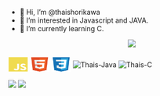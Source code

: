 - 👋 Hi, I’m @thaishorikawa
- 👀 I’m interested in Javascript and JAVA.
- 🌱 I’m currently learning C.

<div align="center">
  <a href="https://github.com/thaishorikawa"></a>
  <img height="180em" src="https://github-readme-stats.vercel.app/api/top-langs/?username=thaishorikawa&layout=compact&langs_count=7&theme=dark"/>
</div>
<div style="display: inline_block"><br>
  <img align="center" alt="Thais-JS" height="30" width="40" src="https://raw.githubusercontent.com/devicons/devicon/master/icons/javascript/javascript-plain.svg">
  <img align="center" alt="Thais-HTML" height="30" width="40" src="https://raw.githubusercontent.com/devicons/devicon/master/icons/html5/html5-original.svg">
  <img align="center" alt="Thais-CSS" height="30" width="40" src="https://raw.githubusercontent.com/devicons/devicon/master/icons/css3/css3-original.svg">
  <img align="center" alt="Thais-Java" height="30" width="40"src="https://cdn.jsdelivr.net/gh/devicons/devicon/icons/java/java-original.svg" />      
  <img align="center" alt="Thais-C" height="30" width="40" src="https://cdn.jsdelivr.net/gh/devicons/devicon/icons/c/c-original.svg" />
<br><br>
<div>  
  <a href = "mailto:thaishorikawa@hotmail.com"><img src="https://img.shields.io/badge/Microsoft_Outlook-0078D4?style=for-the-badge&logo=microsoft-outlook&logoColor=white" target="_blank"></a>
  <a href="https://www.linkedin.com/in/thaishorikawagomes/" target="_blank"><img src="https://img.shields.io/badge/-LinkedIn-%230077B5?style=for-the-badge&logo=linkedin&logoColor=white" target="_blank"></a>  
</div>

##


<!---
thaishorikawa/thaishorikawa is a ✨ special ✨ repository because its `README.md` (this file) appears on your GitHub profile.
You can click the Preview link to take a look at your changes.
--->

